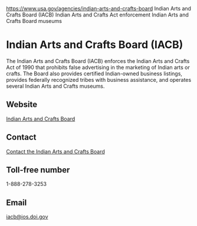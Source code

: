 

https://www.usa.gov/agencies/indian-arts-and-crafts-board
Indian Arts and Crafts Board (IACB)
Indian Arts and Crafts Act enforcement
Indian Arts and Crafts Board museums

Indian Arts and Crafts Board
(IACB)
===================================

The Indian Arts and Crafts Board (IACB) enforces the Indian Arts and Crafts Act of 1990 that prohibits false advertising in the marketing of Indian arts or crafts. The Board also provides certified Indian-owned business listings, provides federally recognized tribes with business assistance, and operates several Indian Arts and Crafts museums.

Website
-------

[Indian Arts and Crafts Board](https://www.doi.gov/iacb/)

Contact
-------

[Contact the Indian Arts and Crafts Board](https://www.doi.gov/iacb/who-we-are/contact)

Toll-free number
----------------

1-888-278-3253

Email
-----

[iacb@ios.doi.gov](mailto:iacb@ios.doi.gov)
